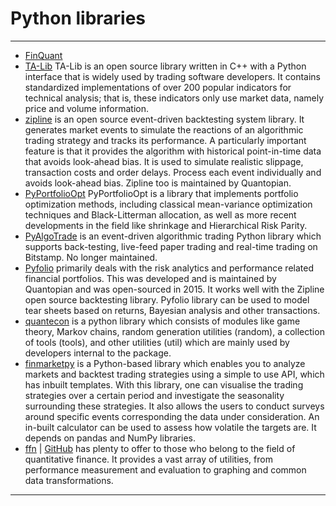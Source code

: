 # Python libraries
***
- [FinQuant](https://github.com/fmilthaler/FinQuant)
- [TA-Lib](https://www.ta-lib.org/) TA-Lib is an open source library written in C++ with a Python interface that is widely used by trading software developers. It contains standardized implementations of over 200 popular indicators for technical analysis; that is, these indicators only use market data, namely price and volume information.
- [zipline](https://github.com/quantopian/zipline) is an open source event-driven backtesting system library. It generates market events to simulate the reactions of an algorithmic trading strategy and tracks its performance. A particularly important feature is that it provides the algorithm with historical point-in-time data that avoids look-ahead bias. It is used to simulate realistic slippage, transaction costs and order delays. Process each event individually and avoids look-ahead bias. Zipline too is maintained by Quantopian.
- [PyPortfolioOpt](https://github.com/robertmartin8/PyPortfolioOpt) PyPortfolioOpt is a library that implements portfolio optimization methods, including classical mean-variance optimization techniques and Black-Litterman allocation, as well as more recent developments in the field like shrinkage and Hierarchical Risk Parity.
- [PyAlgoTrade](https://github.com/gbeced/pyalgotrade) is an event-driven algorithmic trading Python library which supports back-testing, live-feed paper trading and real-time trading on Bitstamp. No longer maintained.
- [Pyfolio](https://github.com/quantopian/pyfolio) primarily deals with the risk analytics and performance related financial portfolios. This was developed and is maintained by Quantopian and was open-sourced in 2015. It works well with the Zipline open source backtesting library. Pyfolio library can be used to model tear sheets based on returns, Bayesian analysis and other transactions. 
- [quantecon](https://pypi.org/project/quantecon/) is a python library which consists of modules like game theory, Markov chains, random generation utilities (random), a collection of tools (tools), and other utilities (util) which are mainly used by developers internal to the package.
- [finmarketpy](https://github.com/cuemacro/finmarketpy) is a Python-based library which enables you to analyze markets and backtest trading strategies using a simple to use API, which has inbuilt templates. With this library, one can visualise the trading strategies over a certain period and investigate the seasonality surrounding these strategies. It also allows the users to conduct surveys around specific events corresponding the data under consideration. An in-built calculator can be used to assess how volatile the targets are. It depends on pandas and NumPy libraries.
- [ffn](https://pmorissette.github.io/ffn/) | [GitHub](https://github.com/pmorissette/ffn) has plenty to offer to those who belong to the field of quantitative finance. It provides a vast array of utilities, from performance measurement and evaluation to graphing and common data transformations.
***
